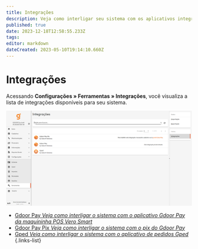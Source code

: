 ```yaml
---
title: Integrações
description: Veja como interligar seu sistema com os aplicativos integrados ao sistema
published: true
date: 2023-12-18T12:58:55.233Z
tags: 
editor: markdown
dateCreated: 2023-05-10T19:14:10.660Z
---
```


# Integrações

Acessando **Configurações » Ferramentas » Integrações**, você visualiza a lista de integrações disponíveis para seu sistema.

![Tela de integrações](/config/ferramentas/tela-integracoes.png)

- [Gdoor Pay *Veja como interligar o sistema com o aplicativo Gdoor Pay da maquininha POS Vero Smart*](/ferramentas/integracoes/gdoorpayvero)
- [Gdoor Pay Pix *Veja como interligar o sistema com o pix do Gdoor Pay*](/ferramentas/integracoes/gdoorpaypix)
- [Gped *Veja como interligar o sistema com o aplicativo de pedidos Gped*](/ferramentas/integracoes/gped)
{.links-list}



